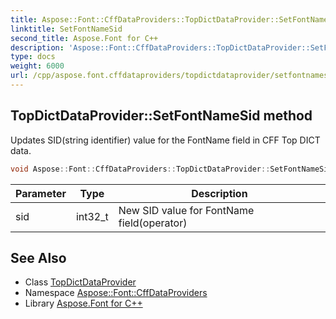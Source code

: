 ```yaml
---
title: Aspose::Font::CffDataProviders::TopDictDataProvider::SetFontNameSid method
linktitle: SetFontNameSid
second_title: Aspose.Font for C++
description: 'Aspose::Font::CffDataProviders::TopDictDataProvider::SetFontNameSid method. Updates SID(string identifier) value for the FontName field in CFF Top DICT data in C++.'
type: docs
weight: 6000
url: /cpp/aspose.font.cffdataproviders/topdictdataprovider/setfontnamesid/
---
```

## TopDictDataProvider::SetFontNameSid method


Updates SID(string identifier) value for the FontName field in CFF Top DICT data.

```cpp
void Aspose::Font::CffDataProviders::TopDictDataProvider::SetFontNameSid(int32_t sid)
```


| Parameter | Type | Description |
| --- | --- | --- |
| sid | int32_t | New SID value for FontName field(operator) |

## See Also

* Class [TopDictDataProvider](../)
* Namespace [Aspose::Font::CffDataProviders](../../)
* Library [Aspose.Font for C++](../../../)
